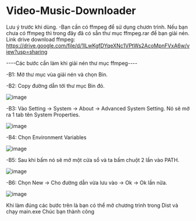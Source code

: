 # Video-Music-Downloader
Lưu ý trước khi dùng.
-Bạn cần có ffmpeg để sử dụng chươn trình. Nếu bạn chưa có ffmpeg thì trong đây đã có sẵn thư mục ffmpeg.rar để bạn giải nén.
Link drive download ffmpeg: https://drive.google.com/file/d/1lLwKgfDYqeXNc1VPtWs2AcoMpnFVxA6w/view?usp=sharing

----Các bước cần làm khi giải nén thư mục ffmpeg----

-B1: Mở thư mục vùa giải nén và chọn Bin.

-B2: Copy đường dẫn tới thư mục Bin đó.

![image](https://github.com/user-attachments/assets/02561eac-e847-4cca-90bb-487523632b8a)

-B3: Vào Setting -> System -> About -> Advanced System Setting. Nó sẽ mở ra 1 tab tên System Properties.

![image](https://github.com/user-attachments/assets/b8f5b0d1-d4da-4ed7-8ec8-5e8cd3af630c)

-B4: Chọn Environment Variables

![image](https://github.com/user-attachments/assets/50f57a25-085c-445f-b3d8-734d052f367c)

-B5: Sau khi bấm nó sẽ mở một cửa sổ và ta bấm chuột 2 lần vào PATH.

![image](https://github.com/user-attachments/assets/adc6e755-6ade-4e0b-a43a-359af4ce3de2)

-B6: Chọn New -> Cho đường dẫn vừa lưu vào -> Ok -> Ok lần nữa.

![image](https://github.com/user-attachments/assets/96494b03-1b7d-4b81-87b6-d12bdb7a3934)

Khi làm đúng các bước trên là bạn có thể mở chương trình trong Dist và chạy main.exe
Chúc bạn thành công

